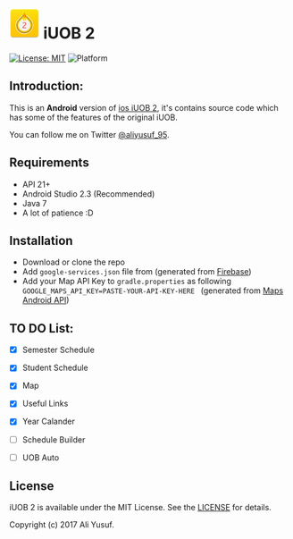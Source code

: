 # ![](logo.png) iUOB 2
[![License: MIT](https://img.shields.io/badge/license-MIT-blue.svg?style=flat)](https://github.com/AliYusuf95/iUOB-2/blob/master/License.md)
![Platform](https://img.shields.io/badge/platform-android-green.svg)

## Introduction:
This is an **Android** version of [ios iUOB 2](https://github.com/moked/iuob), it's contains source code which has some of the features of the original iUOB.


You can follow me on Twitter [@aliyusuf\_95](https://twitter.com/aliyusuf_95).

## Requirements
- API 21+
- Android Studio 2.3 (Recommended)
- Java 7
- A lot of patience :D

## Installation
- Download or clone the repo
- Add `google-services.json` file from (generated  from [Firebase](https://firebase.google.com/))
- Add your Map API Key to `gradle.properties` as following `GOOGLE_MAPS_API_KEY=PASTE-YOUR-API-KEY-HERE
` (generated from [Maps Android API](https://developers.google.com/maps/documentation/android-api/signup))

## TO DO List:
- [x] Semester Schedule
- [x] Student Schedule
- [x] Map
- [x] Useful Links
- [x] Year Calander
- [ ] Schedule Builder
- [ ] UOB Auto


## License
iUOB 2 is available under the MIT License. See the [LICENSE](https://github.com/AliYusuf95/iUOB-2/blob/master/License.md) for details.

Copyright (c) 2017 Ali Yusuf.